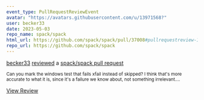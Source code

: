```yaml
---
event_type: PullRequestReviewEvent
avatar: "https://avatars.githubusercontent.com/u/13971568?"
user: becker33
date: 2023-05-03
repo_name: spack/spack
html_url: https://github.com/spack/spack/pull/37008#pullrequestreview-1412011409
repo_url: https://github.com/spack/spack
---
```


<a href='https://github.com/becker33' target='_blank'>becker33</a> <a href='https://github.com/spack/spack/pull/37008#pullrequestreview-1412011409' target='_blank'>reviewed</a> a <a href='https://github.com/spack/spack/pull/37008' target='_blank'>spack/spack pull request</a>

<small>Can you mark the windows test that fails xfail instead of skipped? I think that's more accurate to what it is, since it's a failure we know about, not something irrelevant....</small>

<a href='https://github.com/spack/spack/pull/37008#pullrequestreview-1412011409' target='_blank'>View Review</a>